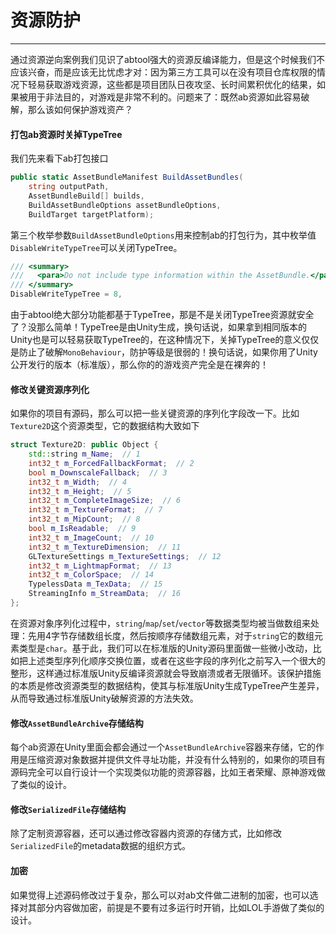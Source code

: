 # 资源防护
---

通过资源逆向案例我们见识了abtool强大的资源反编译能力，但是这个时候我们不应该兴奋，而是应该无比忧虑才对：因为第三方工具可以在没有项目仓库权限的情况下轻易获取游戏资源，这些都是项目团队日夜攻坚、长时间累积优化的结果，如果被用于非法目的，对游戏是非常不利的。问题来了：既然ab资源如此容易破解，那么该如何保护游戏资产？

#### 打包ab资源时关掉TypeTree

我们先来看下ab打包接口

```csharp
public static AssetBundleManifest BuildAssetBundles(
    string outputPath,
    AssetBundleBuild[] builds,
    BuildAssetBundleOptions assetBundleOptions,
    BuildTarget targetPlatform);
```

第三个枚举参数`BuildAssetBundleOptions`用来控制ab的打包行为，其中枚举值`DisableWriteTypeTree`可以关闭TypeTree。
```csharp
/// <summary>
///   <para>Do not include type information within the AssetBundle.</para>
/// </summary>
DisableWriteTypeTree = 8,
```

由于abtool绝大部分功能都基于TypeTree，那是不是关闭TypeTree资源就安全了？没那么简单！TypeTree是由Unity生成，换句话说，如果拿到相同版本的Unity也是可以轻易获取TypeTree的，在这种情况下，关掉TypeTree的意义仅仅是防止了破解`MonoBehaviour`，防护等级是很弱的！换句话说，如果你用了Unity公开发行的版本（标准版），那么你的的游戏资产完全是在裸奔的！

#### 修改关键资源序列化

如果你的项目有源码，那么可以把一些关键资源的序列化字段改一下。比如`Texture2D`这个资源类型，它的数据结构大致如下

```c++
struct Texture2D: public Object {
    std::string m_Name;  // 1
    int32_t m_ForcedFallbackFormat;  // 2
    bool m_DownscaleFallback;  // 3
    int32_t m_Width;  // 4
    int32_t m_Height;  // 5
    int32_t m_CompleteImageSize;  // 6
    int32_t m_TextureFormat;  // 7
    int32_t m_MipCount;  // 8
    bool m_IsReadable;  // 9
    int32_t m_ImageCount;  // 10
    int32_t m_TextureDimension;  // 11
    GLTextureSettings m_TextureSettings;  // 12
    int32_t m_LightmapFormat;  // 13
    int32_t m_ColorSpace;  // 14
    TypelessData m_TexData;  // 15
    StreamingInfo m_StreamData;  // 16
};
```

在资源对象序列化过程中，`string`/`map`/`set`/`vector`等数据类型均被当做数组来处理：先用4字节存储数组长度，然后按顺序存储数组元素，对于`string`它的数组元素类型是`char`。基于此，我们可以在标准版的Unity源码里面做一些微小改动，比如把上述类型序列化顺序交换位置，或者在这些字段的序列化之前写入一个很大的整形，这样通过标准版Unity反编译资源就会导致崩溃或者无限循环。该保护措施的本质是修改资源类型的数据结构，使其与标准版Unity生成TypeTree产生差异，从而导致通过标准版Unity破解资源的方法失效。

#### 修改`AssetBundleArchive`存储结构

每个ab资源在Unity里面会都会通过一个`AssetBundleArchive`容器来存储，它的作用是压缩资源对象数据并提供文件寻址功能，并没有什么特别的，如果你的项目有源码完全可以自行设计一个实现类似功能的资源容器，比如王者荣耀、原神游戏做了类似的设计。

#### 修改`SerializedFile`存储结构

除了定制资源容器，还可以通过修改容器内资源的存储方式，比如修改`SerializedFile`的metadata数据的组织方式。

#### 加密

如果觉得上述源码修改过于复杂，那么可以对ab文件做二进制的加密，也可以选择对其部分内容做加密，前提是不要有过多运行时开销，比如LOL手游做了类似的设计。



